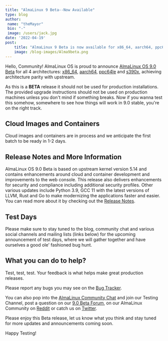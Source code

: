 ```yaml
---
title: "AlmaLinux 9 Beta--Now Available"
type: blog
author: 
 name: "theMayor"
 bio: "-"
 image: /users/jack.jpg
date: '2022-04-19'
post:
    title: "AlmaLinux 9 Beta is now available for x86_64, aarch64, ppc64le and s390x! Stay tuned for information on test days."
    image: /blog-images/Alma9beta.png
---
```


Hello, Community! AlmaLinux OS is proud to announce [AlmaLinux OS 9.0 Beta](https://mirrors.almalinux.org/isos.html) for all 4 architectures: [x86_64](https://mirrors.almalinux.org/isos/x86_64/9.0-beta.html), [aarch64](https://mirrors.almalinux.org/isos/aarch64/9.0-beta.html), [ppc64le](https://mirrors.almalinux.org/isos/ppc64le/9.0-beta.html) and [s390x](https://mirrors.almalinux.org/isos/s390x/9.0-beta.html), achieving architecture parity with upstream.

As this is a **BETA** release it should not be used for production installations. The provided upgrade instructions should not be used on production machines unless you don't mind if something breaks. Now if you wanna test this somehow, somewhere to see how things will work in 9.0 stable, you're on the right track.

## Cloud Images and Containers

Cloud images and containers are in process and we anticipate the first batch to be ready in 1-2 days.

## Release Notes and More Information

AlmaLinux OS 9.0 Beta is based on upstream kernel version 5.14 and contains enhancements around cloud and container development and improvements to the web console. This release also delivers enhancements for security and compliance including additional security profiles. Other various updates include Python 3.9, GCC 11 with the latest versions of LLVM, Rust and Go to make modernizing the applications faster and easier.
You can read more about it by checking out the [Release Notes](https://wiki.almalinux.org/release-notes/9.0-beta.html).

## Test Days

Please make sure to stay tuned to the blog, community chat and various social channels and mailing lists (links below) for the upcoming announcement of test days, where we will gather together and have ourselves a good ole' fashioned bug hunt.

## What you can do to help?

Test, test, test. Your feedback is what helps make great production releases.

Please report any bugs you may see on the [Bug Tracker](https://bugs.almalinux.org/).

You can also pop into the [AlmaLinux Community Chat](https://chat.almalinux.org/) and join our Testing Channel, post a question on our [9.0 Beta Forum](https://almalinux.discourse.group/c/devel/9-0-beta/29), on our AlmaLinux Community on [Reddit](https://reddit.com/r/almalinux) or catch us on [Twitter](https://twitter.com/almalinux).

Please enjoy this Beta release, let us know what you think and stay tuned for more updates and announcements coming soon.

Happy Testing!